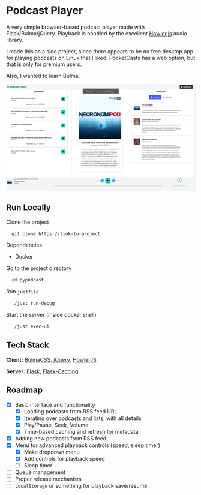 
# Podcast Player

A very simple browser-based podcast player made with Flask/Bulma/jQuery.
Playback is handled by the excellent [Howler.js](https://github.com/goldfire/howler.js) audio library.

I made this as a side project, since there appears to be no free desktop app for playing podcasts on Linux that I liked. PocketCasts has a web option, but that is only for premium users.

Also, I wanted to learn Bulma.

![alt text](https://github.com/kanishkaganguly/pypodcast/blob/master/player.png?raw=true)

## Run Locally

Clone the project

```bash
  git clone https://link-to-project
```

Dependencies
- Docker

Go to the project directory

```bash
  cd pypodcast
```

Run `justfile`

```bash
  ./just run-debug
```

Start the server (inside docker shell)

```bash
  ./just exec-ui
```


## Tech Stack

**Client:** [BulmaCSS](https://bulma.io/), [jQuery](https://jquery.com/), [HowlerJS](https://github.com/goldfire/howler.js)

**Server:** [Flask](https://flask.palletsprojects.com/en/stable/), [Flask-Caching](https://flask-caching.readthedocs.io/en/latest/)


## Roadmap

- [x] Basic interface and functionality
    - [x]  Loading podcasts from RSS feed URL
    - [x]  Iterating over podcasts and lists, with all details
    - [x]  Play/Pause, Seek, Volume
    - [x]  Time-based caching and refresh for metadata
- [x]  Adding new podcasts from RSS feed
- [x]  Menu for advanced playback controls (speed, sleep timer)
    - [x]  Make dropdown menu
    - [x]  Add controls for playback speed
    - [ ]  Sleep timer
- [ ] Queue management
- [ ]  Proper release mechanism
- [ ]  `LocalStorage` or something for playback save/resume.